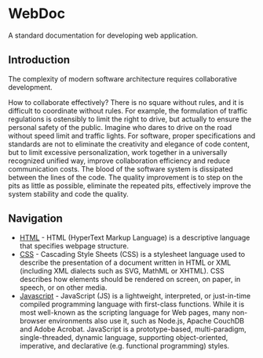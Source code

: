 # WebDoc

A standard documentation for developing web application.

## Introduction

The complexity of modern software architecture requires collaborative development.

How to collaborate effectively? There is no square without rules, and it is difficult to coordinate without rules. For example, the formulation of traffic regulations is ostensibly to limit the right to drive, but actually to ensure the personal safety of the public. Imagine who dares to drive on the road without speed limit and traffic lights. For software, proper specifications and standards are not to eliminate the creativity and elegance of code content, but to limit excessive personalization, work together in a universally recognized unified way, improve collaboration efficiency and reduce communication costs. The blood of the software system is dissipated between the lines of the code. The quality improvement is to step on the pits as little as possible, eliminate the repeated pits, effectively improve the system stability and code the quality.

## Navigation

- [HTML](https://developer.mozilla.org/en-US/docs/Web/HTML) - HTML (HyperText Markup Language) is a descriptive language that specifies webpage structure.
- [CSS](https://developer.mozilla.org/en-US/docs/Web/CSS) - Cascading Style Sheets (CSS) is a stylesheet language used to describe the presentation of a document written in HTML or XML (including XML dialects such as SVG, MathML or XHTML). CSS describes how elements should be rendered on screen, on paper, in speech, or on other media.
- [Javascript](https://developer.mozilla.org/en-US/docs/Web/JavaScript) - JavaScript (JS) is a lightweight, interpreted, or just-in-time compiled programming language with first-class functions. While it is most well-known as the scripting language for Web pages, many non-browser environments also use it, such as Node.js, Apache CouchDB and Adobe Acrobat. JavaScript is a prototype-based, multi-paradigm, single-threaded, dynamic language, supporting object-oriented, imperative, and declarative (e.g. functional programming) styles.
